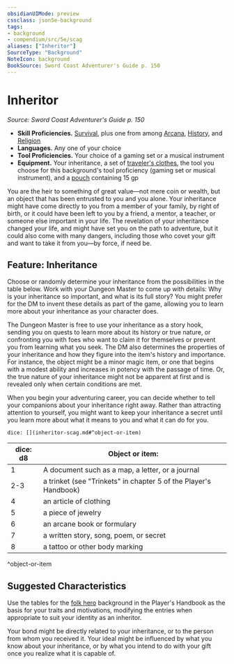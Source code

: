 ```yaml
---
obsidianUIMode: preview
cssclass: json5e-background
tags:
- background
- compendium/src/5e/scag
aliases: ["Inheritor"]
SourceType: "Background"
NoteIcon: background
BookSource: Sword Coast Adventurer's Guide p. 150
---
```

# Inheritor
*Source: Sword Coast Adventurer's Guide p. 150*  

- **Skill Proficiencies.** [Survival](/2-Mechanics/CLI/rules/skills.md#Survival), plus one from among [Arcana](/2-Mechanics/CLI/rules/skills.md#Arcana), [History](/2-Mechanics/CLI/rules/skills.md#History), and [Religion](/2-Mechanics/CLI/rules/skills.md#Religion)  
- **Languages.** Any one of your choice  
- **Tool Proficiencies.** Your choice of a gaming set or a musical instrument  
- **Equipment.** Your inheritance, a set of [traveler's clothes](/2-Mechanics/CLI/items/travelers-clothes.md), the tool you choose for this background's tool proficiency (gaming set or musical instrument), and a [pouch](/2-Mechanics/CLI/items/pouch.md) containing 15 gp  

You are the heir to something of great value—not mere coin or wealth, but an object that has been entrusted to you and you alone. Your inheritance might have come directly to you from a member of your family, by right of birth, or it could have been left to you by a friend, a mentor, a teacher, or someone else important in your life. The revelation of your inheritance changed your life, and might have set you on the path to adventure, but it could also come with many dangers, including those who covet your gift and want to take it from you—by force, if need be.

## Feature: Inheritance

Choose or randomly determine your inheritance from the possibilities in the table below. Work with your Dungeon Master to come up with details: Why is your inheritance so important, and what is its full story? You might prefer for the DM to invent these details as part of the game, allowing you to learn more about your inheritance as your character does.

The Dungeon Master is free to use your inheritance as a story hook, sending you on quests to learn more about its history or true nature, or confronting you with foes who want to claim it for themselves or prevent you from learning what you seek. The DM also determines the properties of your inheritance and how they figure into the item's history and importance. For instance, the object might be a minor magic item, or one that begins with a modest ability and increases in potency with the passage of time. Or, the true nature of your inheritance might not be apparent at first and is revealed only when certain conditions are met.

When you begin your adventuring career, you can decide whether to tell your companions about your inheritance right away. Rather than attracting attention to yourself, you might want to keep your inheritance a secret until you learn more about what it means to you and what it can do for you.

`dice: [](inheritor-scag.md#^object-or-item)`

| dice: d8 | Object or item: |
|----------|-----------------|
| 1 | A document such as a map, a letter, or a journal |
| 2-3 | a trinket (see "Trinkets" in chapter 5 of the Player's Handbook) |
| 4 | an article of clothing |
| 5 | a piece of jewelry |
| 6 | an arcane book or formulary |
| 7 | a written story, song, poem, or secret |
| 8 | a tattoo or other body marking |
^object-or-item

## Suggested Characteristics

Use the tables for the [folk hero](/2-Mechanics/CLI/backgrounds/folk-hero.md) background in the Player's Handbook as the basis for your traits and motivations, modifying the entries when appropriate to suit your identity as an inheritor.

Your bond might be directly related to your inheritance, or to the person from whom you received it. Your ideal might be influenced by what you know about your inheritance, or by what you intend to do with your gift once you realize what it is capable of.